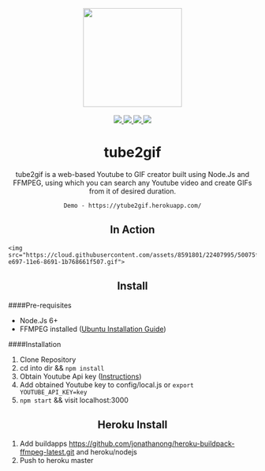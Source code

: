 <div align="center">
  <a href="https://github.com/uttpal/tube2gif">
    <img width="200" heigth="200" src="https://cloud.githubusercontent.com/assets/8591801/22406988/b486c34a-e683-11e6-824a-909dd63c61d8.png">
  </a>
  <br>
  <br>
	<a href="https://img.shields.io/magnumci/ci/96ffb83fa700f069024921b0702e76ff.svg">
		<img src="https://img.shields.io/magnumci/ci/96ffb83fa700f069024921b0702e76ff.svg">
	</a>
	<a href="https://img.shields.io/npm/v/npm.svg">
		<img src="https://img.shields.io/npm/v/npm.svg">
	</a>
	<a href="https://img.shields.io/npm/l/express.svg">
		<img src="https://img.shields.io/npm/l/express.svg">
	</a>
	<a href="https://img.shields.io/david/strongloop/express.svg">
		<img src="https://img.shields.io/david/strongloop/express.svg">
	</a>
  <h1>tube2gif</h1>
  <p>
    tube2gif is a web-based Youtube to GIF creator built using Node.Js and FFMPEG, using which you can search any Youtube video and create GIFs from it of desired duration.

    Demo - https://ytube2gif.herokuapp.com/
  <p>
</div>
<h2 align="center">In Action</h2>

```
<img src="https://cloud.githubusercontent.com/assets/8591801/22407995/50075f2e-e697-11e6-8691-1b768661f507.gif">
```

<h2 align="center">Install</h2>

####Pre-requisites
* Node.Js 6+
* FFMPEG installed ([Ubuntu Installation Guide](http://tipsonubuntu.com/2016/11/02/install-ffmpeg-3-2-via-ppa-ubuntu-16-04))

####Installation
1. Clone Repository
3. cd into dir && `npm install`
4. Obtain Youtube Api key ([Instructions](https://www.slickremix.com/docs/get-api-key-for-youtube/))
5. Add obtained Youtube key to config/local.js or `export YOUTUBE_API_KEY=key`
4. `npm start` && visit localhost:3000

<h2 align="center">Heroku Install</h2>

1. Add buildapps https://github.com/jonathanong/heroku-buildpack-ffmpeg-latest.git and heroku/nodejs
2. Push to heroku master
